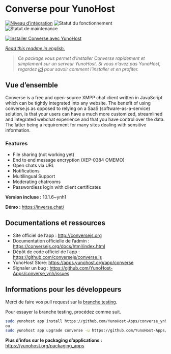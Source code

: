 <!--
N.B.: This README was automatically generated by https://github.com/YunoHost/apps/tree/master/tools/README-generator
It shall NOT be edited by hand.
-->

# Converse pour YunoHost

[![Niveau d’intégration](https://dash.yunohost.org/integration/converse.svg)](https://dash.yunohost.org/appci/app/converse) ![Statut du fonctionnement](https://ci-apps.yunohost.org/ci/badges/converse.status.svg) ![Statut de maintenance](https://ci-apps.yunohost.org/ci/badges/converse.maintain.svg)

[![Installer Converse avec YunoHost](https://install-app.yunohost.org/install-with-yunohost.svg)](https://install-app.yunohost.org/?app=converse)

*[Read this readme in english.](./README.md)*

> *Ce package vous permet d’installer Converse rapidement et simplement sur un serveur YunoHost.
Si vous n’avez pas YunoHost, regardez [ici](https://yunohost.org/#/install) pour savoir comment l’installer et en profiter.*

## Vue d’ensemble

Converse is a free and open-source XMPP chat client written in JavaScript which can be tightly integrated into any website.
The benefit of using converse.js as opposed to relying on a SaaS (software-as-a-service) solution, is that your users can have a much more customized, streamlined and integrated webchat experience and that you have control over the data. The latter being a requirement for many sites dealing with sensitive information.

### Features

- File sharing (not working yet) 
- End to end message encryption (XEP-0384 OMEMO)
- Open chats via URL
- Notifications
- Multilingual Support
- Moderating chatrooms
- Passwordless login with client certificates


**Version incluse :** 10.1.6~ynh1

**Démo :** https://inverse.chat/
## Documentations et ressources

* Site officiel de l’app : <http://conversejs.org>
* Documentation officielle de l’admin : <https://conversejs.org/docs/html/index.html>
* Dépôt de code officiel de l’app : <https://github.com/conversejs/converse.js>
* YunoHost Store: <https://apps.yunohost.org/app/converse>
* Signaler un bug : <https://github.com/YunoHost-Apps/converse_ynh/issues>

## Informations pour les développeurs

Merci de faire vos pull request sur la [branche testing](https://github.com/YunoHost-Apps/converse_ynh/tree/testing).

Pour essayer la branche testing, procédez comme suit.

``` bash
sudo yunohost app install https://github.com/YunoHost-Apps/converse_ynh/tree/testing --debug
ou
sudo yunohost app upgrade converse -u https://github.com/YunoHost-Apps/converse_ynh/tree/testing --debug
```

**Plus d’infos sur le packaging d’applications :** <https://yunohost.org/packaging_apps>